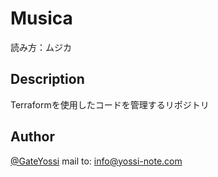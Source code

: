 # Musica

読み方：ムジカ

## Description

Terraformを使用したコードを管理するリポジトリ

## Author

[@GateYossi](https://twitter.com/GateYossi)
mail to: info@yossi-note.com

